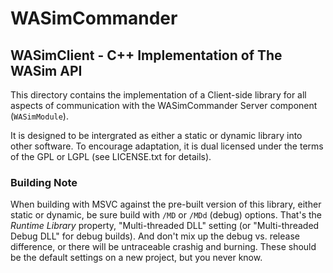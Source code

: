
# WASimCommander
## WASimClient - C++ Implementation of The WASim API

This directory contains the implementation of a Client-side library for all aspects of communication with the WASimCommander Server component (`WASimModule`).

It is designed to be intergrated as either a static or dynamic library into other software. 
To encourage adaptation, it is dual licensed under the terms of the GPL or LGPL (see LICENSE.txt for details).

### Building Note

When building with MSVC against the pre-built version of this library, either static or dynamic, be sure build with `/MD` or `/MDd` (debug) options.
That's the _Runtime Library_ property, "Multi-threaded DLL" setting (or "Multi-threaded Debug DLL" for debug builds). And don't mix up the debug
vs. release difference, or there will be untraceable crashig and burning. These should be the default settings on a new project, but you never know.
